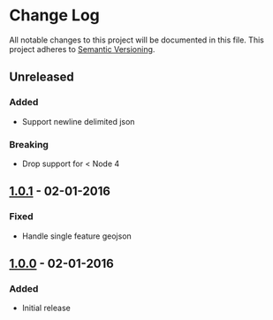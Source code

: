 # Change Log
All notable changes to this project will be documented in this file.
This project adheres to [Semantic Versioning](http://semver.org/).

## Unreleased
### Added
* Support newline delimited json

### Breaking
* Drop support for < Node 4

## [1.0.1] - 02-01-2016
### Fixed
* Handle single feature geojson

## [1.0.0] - 02-01-2016
### Added
* Initial release

[1.0.1]: https://github.com/dmfenton/feature-parser/compare/v1.0.0..v1.0.1
[1.0.0]: https://github.com/dmfenton/feature-parser/releases/tag/v1.0.0
